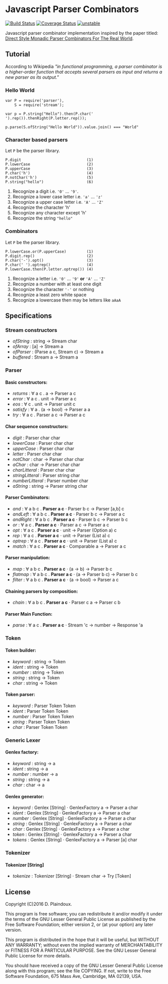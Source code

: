 # Javascript Parser Combinators

[![Build Status](https://travis-ci.org/d-plaindoux/parsec.svg)](https://travis-ci.org/d-plaindoux/parsec) 
[![Coverage Status](https://coveralls.io/repos/d-plaindoux/parsec/badge.png?branch=master)](https://coveralls.io/r/d-plaindoux/parsec?branch=master) 
[![unstable](http://badges.github.io/stability-badges/dist/stable.svg)](http://github.com/badges/stability-badges)

Javascript parser combinator implementation inspired by the paper titled:
[Direct Style Monadic Parser Combinators For The Real World](http://research.microsoft.com/en-us/um/people/daan/download/papers/parsec-paper.pdf).

## Tutorial

According to Wikipedia *"in functional programming, a parser combinator is a 
higher-order function that accepts several parsers as input and returns a new 
parser as its output."* 

### Hello World

```
var P = require('parser'),
    S = require('stream');

var p = P.string("Hello").then(P.char(' ').rep()).thenRight(P.letter.rep());
            
p.parse(S.ofString("Hello World")).value.join() === "World"
```

### Character based parsers

Let `P` be the parser library.

```
P.digit                             (1)
P.lowerCase                         (2)
P.upperCase                         (3)
P.char('h')                         (4)
P.notChar('h')                      (5)
P.string("hello")                   (6)
```

1. Recognize a digit i.e. `'0'` ... `'9'`.
2. Recognize a lower case letter i.e. `'a'` ... `'z'`
3. Recognize a upper case letter i.e. `'A'` ... `'Z'`
4. Recognize the character 'h'
5. Recognize any character except 'h'
6. Recognize the string `"hello"`

### Combinators

Let `P` be the parser library.

```
P.lowerCase.or(P.upperCase)         (1)
P.digit.rep()                       (2)
P.char('-').opt()                   (3)
P.char(' ').optrep()                (4)
P.lowerCase.then(P.letter.optrep()) (4)
```

1. Recognize a letter i.e. `'0'` ... `'9'` **or** `'A'` ... `'Z'`
4. Recognize a number with at least one digit 
3. Recognize the character `'-'` or nothing
4. Recognize a least zero white space
5. Recognize a lowercase then may be letters like `aAaA`

## Specifications

### Stream constructors
- *ofString* : string -> Stream char
- *ofArray* : [a] -> Stream a
- *ofParser* : (Parse a c, Stream c) -> Stream a
- *buffered* : Stream a -> Stream a

### Parser

#### Basic constructors:
- *returns* : &forall; a c . a &rarr; Parser a c
- *error* : &forall; a c . unit &rarr; Parser a c
- *eos* : &forall; c . unit &rarr; Parser unit c
- *satisfy* : &forall; a . (a &rarr; bool) &rarr; Parser a a
- *try* : &forall; a c . Parser a c &rarr; Parser a c

#### Char sequence constructors:
- *digit* : Parser char char
- *lowerCase* : Parser char char
- *upperCase* : Parser char char
- *letter* : Parser char char
- *notChar* : char &rarr; Parser char char
- *aChar* : char &rarr; Parser char char
- *charLitteral* : Parser char char
- *stringLitteral* : Parser string char
- *numberLitteral* : Parser number char
- *aString* : string &rarr; Parser string char

#### Parser Combinators:
- *and* : &forall; a b c . **Parser a c** &sdot; Parser b c &rarr; Parser [a,b] c
- *andLeft* : &forall; a b c . **Parser a c** &sdot; Parser b c &rarr; Parser a c
- *andRight* : &forall; a b c . **Parser a c** &sdot; Parser b c &rarr; Parser b c
- *or* : &forall; a c . **Parser a c** &sdot; Parser a c &rarr; Parser a c
- *opt* : &forall; a c . **Parser a c** &sdot; unit &rarr; Parser (Option a) c
- *rep* : &forall; a c . **Parser a c** &sdot; unit &rarr; Parser (List a) c
- *optrep* : &forall; a c . **Parser a c** &sdot; unit &rarr; Parser (List a) c
- *match* : &forall; a c . **Parser a c** &sdot; Comparable a &rarr; Parser a c

#### Parser manipulation:
- *map* : &forall; a b c . **Parser a c** &sdot; (a &rarr; b) &rarr; Parser b c
- *flatmap* : &forall; a b c . **Parser a c** &sdot; (a &rarr; Parser b c) &rarr; Parser b c
- *filter* : &forall; a b c . **Parser a c** &sdot; (a &rarr; bool) &rarr; Parser a c

#### Chaining parsers by composition:
- *chain* : &forall; a b c . **Parser a c** &sdot; Parser c a &rarr; Parser c b

#### Parser Main Function:
- *parse* : &forall; a c . **Parser a c** &sdot; Stream 'c &rarr; number &rarr; Response 'a

### Token

#### Token builder:
- *keyword* : string &rarr; Token 
- *ident* : string &rarr; Token 
- *number* : string &rarr; Token 
- *string* : string &rarr; Token 
- *char* : string &rarr; Token 

#### Token parser:
- *keyword* : Parser Token Token
- *ident* : Parser Token Token
- *number* : Parser Token Token 
- *string* : Parser Token Token 
- *char* : Parser Token Token

### Generic Lexer

#### Genlex factory:
- *keyword* : string &rarr; a
- *ident* : string &rarr; a
- *number* : number &rarr; a
- *string* : string &rarr; a
- *char* : char &rarr; a

#### Genlex generator:
- *keyword* : Genlex [String] &sdot; GenlexFactory a &rarr; Parser a char
- *ident* : Genlex [String] &sdot; GenlexFactory a &rarr; Parser a char
- *number* : Genlex [String] &sdot; GenlexFactory a &rarr; Parser a char
- *string* : Genlex [String] &sdot; GenlexFactory a &rarr; Parser a char
- *char* : Genlex [String] &sdot; GenlexFactory a &rarr; Parser a char
- *token* : Genlex [String] &sdot; GenlexFactory a &rarr; Parser a char
- *tokens* : Genlex [String] &sdot; GenlexFactory a &rarr; Parser [a] char

### Tokenizer

#### Tokenizer [String]
- *tokenize* : Tokenizer [String] &sdot; Stream char &rarr; Try [Token]

## License

Copyright (C)2016 D. Plaindoux.

This program is  free software; you can redistribute  it and/or modify
it  under the  terms  of  the GNU  Lesser  General  Public License  as
published by  the Free Software  Foundation; either version 2,  or (at
your option) any later version.

This program  is distributed in the  hope that it will  be useful, but
WITHOUT   ANY  WARRANTY;   without  even   the  implied   warranty  of
MERCHANTABILITY  or FITNESS  FOR  A PARTICULAR  PURPOSE.  See the  GNU
Lesser General Public License for more details.

You  should have  received a  copy of  the GNU  Lesser General  Public
License along with  this program; see the file COPYING.  If not, write
to the  Free Software Foundation,  675 Mass Ave, Cambridge,  MA 02139,
USA.




